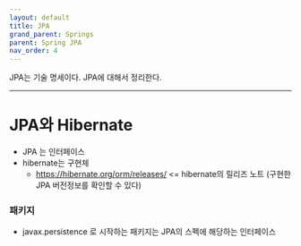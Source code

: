 ```yaml
---
layout: default
title: JPA
grand_parent: Springs
parent: Spring JPA
nav_order: 4
---
```


JPA는 기술 명세이다. JPA에 대해서 정리한다.

---
# JPA와 Hibernate
 * JPA 는 인터페이스
 * hibernate는 구현체  
   + https://hibernate.org/orm/releases/ <= hibernate의 릴리즈 노트 (구현한 JPA 버전정보를 확인할 수 있다)
 
### 패키지

 * javax.persistence 로 시작하는 패키지는 JPA의 스펙에 해당하는 인터페이스

